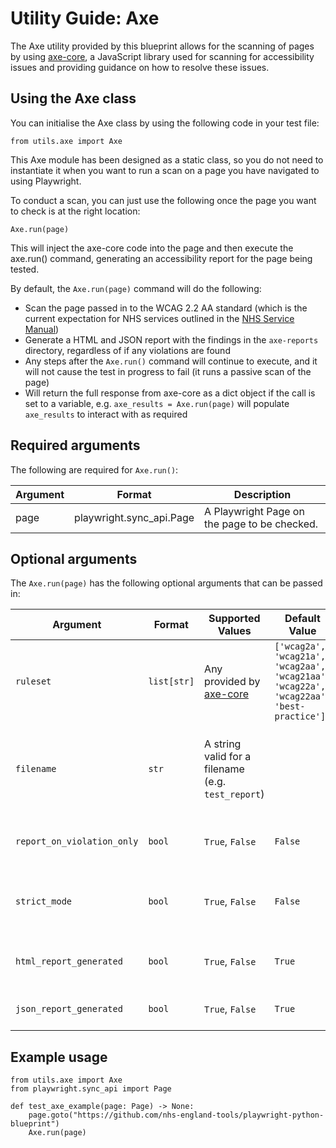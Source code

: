 # Utility Guide: Axe

The Axe utility provided by this blueprint allows for the scanning of pages by using [axe-core](https://github.com/dequelabs/axe-core), a JavaScript
library used for scanning for accessibility issues and providing guidance on how to resolve these issues.

## Using the Axe class

You can initialise the Axe class by using the following code in your test file:

    from utils.axe import Axe

This Axe module has been designed as a static class, so you do not need to instantiate it when you want to run a scan on a page you have navigated to
using Playwright.

To conduct a scan, you can just use the following once the page you want to check is at the right location:

    Axe.run(page)

This will inject the axe-core code into the page and then execute the axe.run() command, generating an accessibility report for the page being tested.

By default, the `Axe.run(page)` command will do the following:

* Scan the page passed in to the WCAG 2.2 AA standard (which is the current expectation for NHS services outlined in the [NHS Service Manual](https://service-manual.nhs.uk/accessibility/what-all-NHS-services-need-to-do))
* Generate a HTML and JSON report with the findings in the `axe-reports` directory, regardless of if any violations are found
* Any steps after the `Axe.run()` command will continue to execute, and it will not cause the test in progress to fail (it runs a passive scan of the page)
* Will return the full response from axe-core as a dict object if the call is set to a variable, e.g. `axe_results = Axe.run(page)` will populate `axe_results` to interact with as required

## Required arguments

The following are required for `Axe.run()`:

|Argument|Format|Description|
|--------|------|-----------|
|page|playwright.sync_api.Page|A Playwright Page on the page to be checked.|

## Optional arguments

The `Axe.run(page)` has the following optional arguments that can be passed in:

|Argument|Format|Supported Values|Default Value|Description|
|--------|------|----------------|-------------|-----------|
|`ruleset` |`list[str]`|Any provided by [axe-core](https://www.deque.com/axe/core-documentation/api-documentation/)|`['wcag2a', 'wcag21a', 'wcag2aa', 'wcag21aa', 'wcag22a', 'wcag22aa', 'best-practice']`|The tags that axe-core uses to filter specific checks. Defaulted to rules used for the WCAG 2.2 AA standard.|
|`filename`|`str`|A string valid for a filename (e.g. `test_report`)||If provided, HTML and JSON reports will save with the filename provided. If not provided (default), the URL of the page under test will be used as the filename.|
|`report_on_violation_only`|`bool`|`True`, `False`|`False`|If True, HTML and JSON reports will only be generated if at least one violation is found.|
|`strict_mode`|`bool`|`True`, `False`|`False`|If True, when a violation is found an AxeAccessibilityException is raised, causing a test failure.|
|`html_report_generated`|`bool`|`True`, `False`|`True`|If True, a HTML report will be generated summarising the axe-core findings.|
|`json_report_generated`|`bool`|`True`, `False`|`True`|If True, a JSON report will be generated with the full axe-core findings.|

## Example usage

    from utils.axe import Axe
    from playwright.sync_api import Page

    def test_axe_example(page: Page) -> None:
        page.goto("https://github.com/nhs-england-tools/playwright-python-blueprint")
        Axe.run(page)
